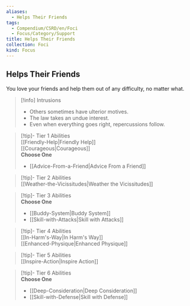```yaml
---
aliases:
  - Helps Their Friends
tags:
  - Compendium/CSRD/en/Foci
  - Focus/Category/Support
title: Helps Their Friends
collection: Foci
kind: Focus
---
```

## Helps Their Friends  
You love your friends and help them out of any difficulty, no matter what.  

>[!info] Intrusions  
>- Others sometimes have ulterior motives.  
>- The law takes an undue interest.  
>- Even when everything goes right, repercussions follow.  


>[!tip]- Tier 1 Abilities  
> [[Friendly-Help|Friendly Help]]  
> [[Courageous|Courageous]]  
> **Choose One**  
>- [[Advice-From-a-Friend|Advice From a Friend]]  


>[!tip]- Tier 2 Abilities  
> [[Weather-the-Vicissitudes|Weather the Vicissitudes]]  


>[!tip]- Tier 3 Abilities  
> **Choose One**  
>- [[Buddy-System|Buddy System]]  
>- [[Skill-with-Attacks|Skill with Attacks]]  


>[!tip]- Tier 4 Abilities  
> [[In-Harm's-Way|In Harm's Way]]  
> [[Enhanced-Physique|Enhanced Physique]]  


>[!tip]- Tier 5 Abilities  
> [[Inspire-Action|Inspire Action]]  


>[!tip]- Tier 6 Abilities  
> **Choose One**  
>- [[Deep-Consideration|Deep Consideration]]  
>- [[Skill-with-Defense|Skill with Defense]]
